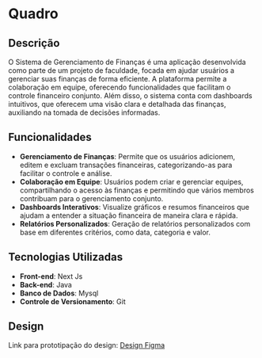 # Quadro

## Descrição

O Sistema de Gerenciamento de Finanças é uma aplicação desenvolvida como parte de um projeto de faculdade, focada em ajudar usuários a gerenciar suas finanças de forma eficiente. A plataforma permite a colaboração em equipe, oferecendo funcionalidades que facilitam o controle financeiro conjunto. Além disso, o sistema conta com dashboards intuitivos, que oferecem uma visão clara e detalhada das finanças, auxiliando na tomada de decisões informadas.

## Funcionalidades

- **Gerenciamento de Finanças**: Permite que os usuários adicionem, editem e excluam transações financeiras, categorizando-as para facilitar o controle e análise.
- **Colaboração em Equipe**: Usuários podem criar e gerenciar equipes, compartilhando o acesso às finanças e permitindo que vários membros contribuam para o gerenciamento conjunto.
- **Dashboards Interativos**: Visualize gráficos e resumos financeiros que ajudam a entender a situação financeira de maneira clara e rápida.
- **Relatórios Personalizados**: Geração de relatórios personalizados com base em diferentes critérios, como data, categoria e valor.

## Tecnologias Utilizadas

- **Front-end**: Next Js
- **Back-end**: Java
- **Banco de Dados**: Mysql
- **Controle de Versionamento**: Git

## Design

Link para prototipação do design:
[Design Figma](https://www.figma.com/design/PWYxRi6JM7XXOXlGLHAu21/quadro?node-id=0-1&t=uVmqWSg1Ac5AstNR-1)
